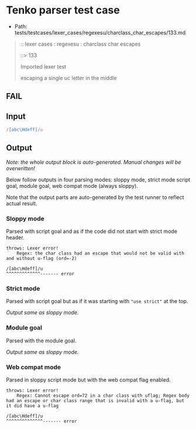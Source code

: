 # Tenko parser test case

- Path: tests/testcases/lexer_cases/regexesu/charclass_char_escapes/133.md

> :: lexer cases : regexesu : charclass char escapes
>
> ::> 133
>
> Imported lexer test
>
> escaping a single uc letter in the middle

## FAIL

## Input

`````js
/[abc\Hdeff]/u
`````

## Output

_Note: the whole output block is auto-generated. Manual changes will be overwritten!_

Below follow outputs in four parsing modes: sloppy mode, strict mode script goal, module goal, web compat mode (always sloppy).

Note that the output parts are auto-generated by the test runner to reflect actual result.

### Sloppy mode

Parsed with script goal and as if the code did not start with strict mode header.

`````
throws: Lexer error!
    Regex: the char class had an escape that would not be valid with and without u-flag (ord=-2)

/[abc\Hdeff]/u
^^^^^^^^^^^^^------- error
`````

### Strict mode

Parsed with script goal but as if it was starting with `"use strict"` at the top.

_Output same as sloppy mode._

### Module goal

Parsed with the module goal.

_Output same as sloppy mode._

### Web compat mode

Parsed in sloppy script mode but with the web compat flag enabled.

`````
throws: Lexer error!
    Regex: Cannot escape ord=72 in a char class with uflag; Regex body had an escape or char class range that is invalid with a u-flag, but it did have a u-flag

/[abc\Hdeff]/u
^^^^^^^^^^^^^^------- error
`````

